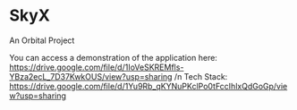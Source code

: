 # SkyX
 An Orbital Project
 
 You can access a demonstration of the application here: https://drive.google.com/file/d/1IoVeSKREMfls-YBza2ecL_7D37KwkOUS/view?usp=sharing /n
 Tech Stack: https://drive.google.com/file/d/1Yu9Rb_qKYNuPKclPo0tFccIhlxQdGoGp/view?usp=sharing
